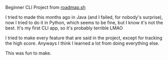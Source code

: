 Beginner CLI Project from [roadmap.sh](https://roadmap.sh/projects/number-guessing-game)

I tried to made this months ago in Java (and I failed, for nobody's surprise), now I tried to do it in Python, which seems to be fine, but I know it's not the best.
It's my first CLI app, so it's probably terrible LMAO

I tried to make every feature that are said in the project, except for tracking the high score. Anyways I think I learned a lot from doing everything else.

This was fun to make.
